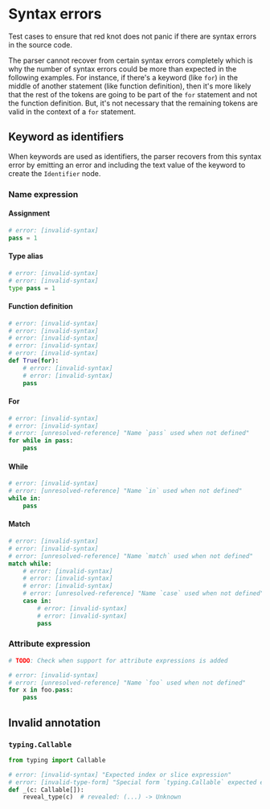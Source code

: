 # Syntax errors

Test cases to ensure that red knot does not panic if there are syntax errors in the source code.

The parser cannot recover from certain syntax errors completely which is why the number of syntax
errors could be more than expected in the following examples. For instance, if there's a keyword
(like `for`) in the middle of another statement (like function definition), then it's more likely
that the rest of the tokens are going to be part of the `for` statement and not the function
definition. But, it's not necessary that the remaining tokens are valid in the context of a `for`
statement.

## Keyword as identifiers

When keywords are used as identifiers, the parser recovers from this syntax error by emitting an
error and including the text value of the keyword to create the `Identifier` node.

### Name expression

#### Assignment

```py
# error: [invalid-syntax]
pass = 1
```

#### Type alias

```py
# error: [invalid-syntax]
# error: [invalid-syntax]
type pass = 1
```

#### Function definition

```py
# error: [invalid-syntax]
# error: [invalid-syntax]
# error: [invalid-syntax]
# error: [invalid-syntax]
# error: [invalid-syntax]
def True(for):
    # error: [invalid-syntax]
    # error: [invalid-syntax]
    pass
```

#### For

```py
# error: [invalid-syntax]
# error: [invalid-syntax]
# error: [unresolved-reference] "Name `pass` used when not defined"
for while in pass:
    pass
```

#### While

```py
# error: [invalid-syntax]
# error: [unresolved-reference] "Name `in` used when not defined"
while in:
    pass
```

#### Match

```py
# error: [invalid-syntax]
# error: [invalid-syntax]
# error: [unresolved-reference] "Name `match` used when not defined"
match while:
    # error: [invalid-syntax]
    # error: [invalid-syntax]
    # error: [invalid-syntax]
    # error: [unresolved-reference] "Name `case` used when not defined"
    case in:
        # error: [invalid-syntax]
        # error: [invalid-syntax]
        pass
```

### Attribute expression

```py
# TODO: Check when support for attribute expressions is added

# error: [invalid-syntax]
# error: [unresolved-reference] "Name `foo` used when not defined"
for x in foo.pass:
    pass
```

## Invalid annotation

### `typing.Callable`

```py
from typing import Callable

# error: [invalid-syntax] "Expected index or slice expression"
# error: [invalid-type-form] "Special form `typing.Callable` expected exactly two arguments (parameter types and return type)"
def _(c: Callable[]):
    reveal_type(c)  # revealed: (...) -> Unknown
```

